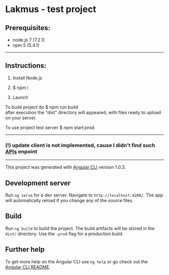 # Lakmus - test project

## Prerequisites: 
  * node.js 7 (7.2.1)
  * npm 5     (5.4.1)
----

## Instructions:
 
1. Install Node.js

2. $ npm i

3. Launch

To build project do 
  $ npm run build    
after execution the "dist" directory will appeared, with files ready to upload on your server.

To use project test server
  $ npm start:prod

---
### (!) update client is not implemented, cause I didn't find such [APIs](https://docs.google.com/document/d/1JdaFEiObRiERYjaRGr_524w1GgbFwBiM6aRPOhnWuGo/edit) enpoint
---

This project was generated with [Angular CLI](https://github.com/angular/angular-cli) version 1.0.3.

## Development server

Run `ng serve` for a dev server. Navigate to `http://localhost:4200/`. The app will automatically reload if you change any of the source files.

## Build

Run `ng build` to build the project. The build artifacts will be stored in the `dist/` directory. Use the `-prod` flag for a production build.

## Further help

To get more help on the Angular CLI use `ng help` or go check out the [Angular CLI README](https://github.com/angular/angular-cli/blob/master/README.md).
